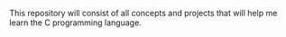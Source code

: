 This repository will consist of all concepts and projects that will help me learn the C programming language.
